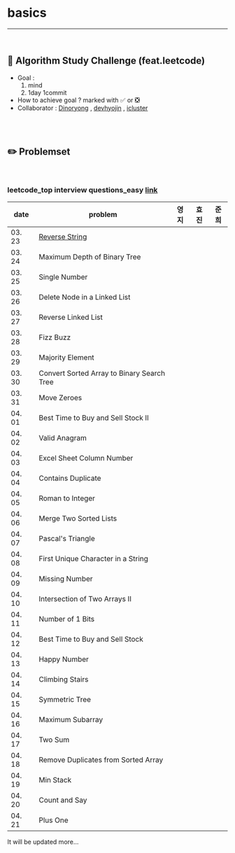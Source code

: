 # basics

----------

<br>

## :notebook_with_decorative_cover: Algorithm Study Challenge (feat.leetcode)

- Goal : 
  1. mind
  2. 1day 1commit
- How to  achieve goal ? marked with :white_check_mark: or :negative_squared_cross_mark:
- Collaborator : [Dinoryong](https://github.com/Dinoryong) , [devhyojin]() ,  [icluster]()

<br>

<br>

## :pencil2: Problemset

<br>

### leetcode_top interview questions_easy   [link](https://leetcode.com/problemset/algorithms/?difficulty=Easy)

| date   | problem                                                      | 영지 | 효진 | 준희 |
| ------ | ------------------------------------------------------------ | ---- | ---- | ---- |
| 03. 23 | [Reverse String](https://leetcode.com/problems/reverse-string/) |      |      |      |
| 03. 24 | Maximum Depth of Binary Tree<br/>                            |      |      |      |
| 03. 25 | Single Number<br/>                                           |      |      |      |
| 03. 26 | Delete Node in a Linked List<br/>                            |      |      |      |
| 03. 27 | Reverse Linked List<br/>                                     |      |      |      |
| 03. 28 | Fizz Buzz<br/>                                               |      |      |      |
| 03. 29 | Majority Element<br/>                                        |      |      |      |
| 03. 30 | Convert Sorted Array to Binary Search Tree<br/>              |      |      |      |
| 03. 31 | Move Zeroes<br/>                                             |      |      |      |
| 04. 01 | Best Time to Buy and Sell Stock II<br/>                      |      |      |      |
| 04. 02 | Valid Anagram<br/>                                           |      |      |      |
| 04. 03 | Excel Sheet Column Number <br/>                              |      |      |      |
| 04. 04 | Contains Duplicate<br/>                                      |      |      |      |
| 04. 05 | Roman to Integer<br/>                                        |      |      |      |
| 04. 06 | Merge Two Sorted Lists<br/>                                  |      |      |      |
| 04. 07 | Pascal's Triangle<br/>                                       |      |      |      |
| 04. 08 | First Unique Character in a String<br/>                      |      |      |      |
| 04. 09 | Missing Number<br/>                                          |      |      |      |
| 04. 10 | Intersection of Two Arrays II<br/>                           |      |      |      |
| 04. 11 | Number of 1 Bits<br/>                                        |      |      |      |
| 04. 12 | Best Time to Buy and Sell Stock<br/>                         |      |      |      |
| 04. 13 | Happy Number<br/>                                            |      |      |      |
| 04. 14 | Climbing Stairs<br/>                                         |      |      |      |
| 04. 15 | Symmetric Tree<br/>                                          |      |      |      |
| 04. 16 | Maximum Subarray<br/>                                        |      |      |      |
| 04. 17 | Two Sum<br/>                                                 |      |      |      |
| 04. 18 | Remove Duplicates from Sorted Array<br/>                     |      |      |      |
| 04. 19 | Min Stack<br/>                                               |      |      |      |
| 04. 20 | Count and Say<br/>                                           |      |      |      |
| 04. 21 | Plus One<br/>                                                |      |      |      |

It will be updated more...













